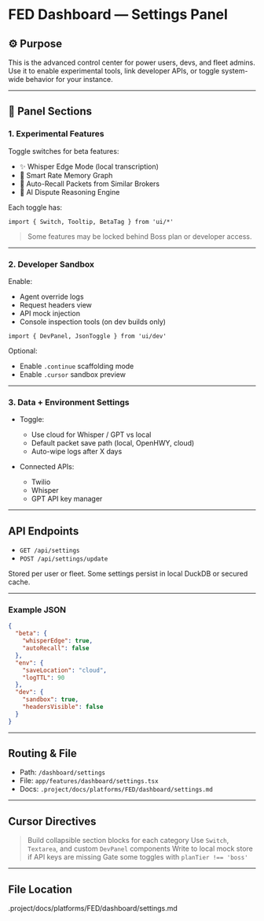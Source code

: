 # FED Dashboard — Settings Panel

## ⚙️ Purpose

This is the advanced control center for power users, devs, and fleet admins.  
Use it to enable experimental tools, link developer APIs, or toggle system-wide behavior for your instance.

---

## 🧱 Panel Sections

### 1. Experimental Features

Toggle switches for beta features:
- ✨ Whisper Edge Mode (local transcription)
- 🔎 Smart Rate Memory Graph
- 🧠 Auto-Recall Packets from Similar Brokers
- 🧪 AI Dispute Reasoning Engine

Each toggle has:
```tsx
import { Switch, Tooltip, BetaTag } from 'ui/*'
````

> Some features may be locked behind Boss plan or developer access.

---

### 2. Developer Sandbox

Enable:

* Agent override logs
* Request headers view
* API mock injection
* Console inspection tools (on dev builds only)

```tsx
import { DevPanel, JsonToggle } from 'ui/dev'
```

Optional:

* Enable `.continue` scaffolding mode
* Enable `.cursor` sandbox preview

---

### 3. Data + Environment Settings

* Toggle:

  * Use cloud for Whisper / GPT vs local
  * Default packet save path (local, OpenHWY, cloud)
  * Auto-wipe logs after X days

* Connected APIs:

  * Twilio
  * Whisper
  * GPT API key manager

---

## API Endpoints

* `GET /api/settings`
* `POST /api/settings/update`

Stored per user or fleet. Some settings persist in local DuckDB or secured cache.

---

### Example JSON

```json
{
  "beta": {
    "whisperEdge": true,
    "autoRecall": false
  },
  "env": {
    "saveLocation": "cloud",
    "logTTL": 90
  },
  "dev": {
    "sandbox": true,
    "headersVisible": false
  }
}
```

---

## Routing & File

* Path: `/dashboard/settings`
* File: `app/features/dashboard/settings.tsx`
* Docs: `.project/docs/platforms/FED/dashboard/settings.md`

---

## Cursor Directives

> Build collapsible section blocks for each category
> Use `Switch`, `Textarea`, and custom `DevPanel` components
> Write to local mock store if API keys are missing
> Gate some toggles with `planTier !== 'boss'`

---

## File Location
.project/docs/platforms/FED/dashboard/settings.md